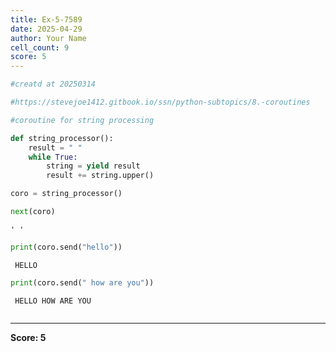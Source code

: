 ```yaml
---
title: Ex-5-7589
date: 2025-04-29
author: Your Name
cell_count: 9
score: 5
---
```


```python
#creatd at 20250314
```


```python
#https://stevejoe1412.gitbook.io/ssn/python-subtopics/8.-coroutines
```


```python
#coroutine for string processing
```


```python
def string_processor():
    result = " "
    while True:
        string = yield result
        result += string.upper()
```


```python
coro = string_processor()
```


```python
next(coro)
```




    ' '




```python
print(coro.send("hello"))
```

     HELLO



```python
print(coro.send(" how are you"))
```

     HELLO HOW ARE YOU



```python

```


---
**Score: 5**